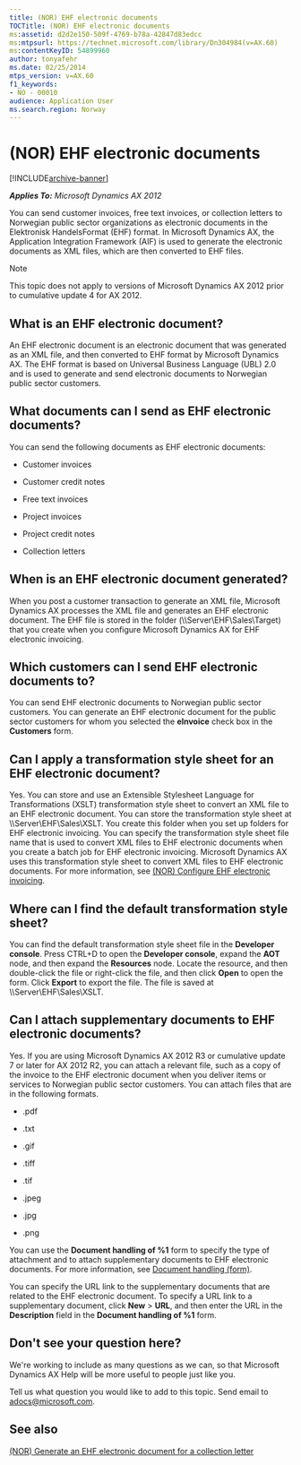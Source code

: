 ```yaml
---
title: (NOR) EHF electronic documents
TOCTitle: (NOR) EHF electronic documents
ms:assetid: d2d2e150-509f-4769-b78a-42847d83edcc
ms:mtpsurl: https://technet.microsoft.com/library/Dn304984(v=AX.60)
ms:contentKeyID: 54899960
author: tonyafehr
ms.date: 02/25/2014
mtps_version: v=AX.60
f1_keywords:
- NO - 00010
audience: Application User
ms.search.region: Norway
---
```


# (NOR) EHF electronic documents 


[!INCLUDE[archive-banner](includes/archive-banner.md)]


_**Applies To:** Microsoft Dynamics AX 2012_

You can send customer invoices, free text invoices, or collection letters to Norwegian public sector organizations as electronic documents in the Elektronisk HandelsFormat (EHF) format. In Microsoft Dynamics AX, the Application Integration Framework (AIF) is used to generate the electronic documents as XML files, which are then converted to EHF files.


> [!NOTE]
> <P>This topic does not apply to versions of Microsoft Dynamics AX 2012 prior to cumulative update 4 for AX 2012.</P>



## What is an EHF electronic document?

An EHF electronic document is an electronic document that was generated as an XML file, and then converted to EHF format by Microsoft Dynamics AX. The EHF format is based on Universal Business Language (UBL) 2.0 and is used to generate and send electronic documents to Norwegian public sector customers.

## What documents can I send as EHF electronic documents?

You can send the following documents as EHF electronic documents:

  - Customer invoices

  - Customer credit notes

  - Free text invoices

  - Project invoices

  - Project credit notes

  - Collection letters

## When is an EHF electronic document generated?

When you post a customer transaction to generate an XML file, Microsoft Dynamics AX processes the XML file and generates an EHF electronic document. The EHF file is stored in the folder (\\\\Server\\EHF\\Sales\\Target) that you create when you configure Microsoft Dynamics AX for EHF electronic invoicing.

## Which customers can I send EHF electronic documents to?

You can send EHF electronic documents to Norwegian public sector customers. You can generate an EHF electronic document for the public sector customers for whom you selected the **eInvoice** check box in the **Customers** form.

## Can I apply a transformation style sheet for an EHF electronic document?

Yes. You can store and use an Extensible Stylesheet Language for Transformations (XSLT) transformation style sheet to convert an XML file to an EHF electronic document. You can store the transformation style sheet at \\\\Server\\EHF\\Sales\\XSLT. You create this folder when you set up folders for EHF electronic invoicing. You can specify the transformation style sheet file name that is used to convert XML files to EHF electronic documents when you create a batch job for EHF electronic invoicing. Microsoft Dynamics AX uses this transformation style sheet to convert XML files to EHF electronic documents. For more information, see [(NOR) Configure EHF electronic invoicing](nor-configure-ehf-electronic-invoicing.md).

## Where can I find the default transformation style sheet?

You can find the default transformation style sheet file in the **Developer console**. Press CTRL+D to open the **Developer console**, expand the **AOT** node, and then expand the **Resources** node. Locate the resource, and then double-click the file or right-click the file, and then click **Open** to open the form. Click **Export** to export the file. The file is saved at \\\\Server\\EHF\\Sales\\XSLT.

## Can I attach supplementary documents to EHF electronic documents?

Yes. If you are using Microsoft Dynamics AX 2012 R3 or cumulative update 7 or later for AX 2012 R2, you can attach a relevant file, such as a copy of the invoice to the EHF electronic document when you deliver items or services to Norwegian public sector customers. You can attach files that are in the following formats.

  - .pdf

  - .txt

  - .gif

  - .tiff

  - .tif

  - .jpeg

  - .jpg

  - .png

You can use the **Document handling of %1** form to specify the type of attachment and to attach supplementary documents to EHF electronic documents. For more information, see [Document handling (form)](https://technet.microsoft.com/library/aa616432\(v=ax.60\)).

You can specify the URL link to the supplementary documents that are related to the EHF electronic document. To specify a URL link to a supplementary document, click **New** \> **URL**, and then enter the URL in the **Description** field in the **Document handling of %1** form.

## Don't see your question here?

We're working to include as many questions as we can, so that Microsoft Dynamics AX Help will be more useful to people just like you.

Tell us what question you would like to add to this topic. Send email to <adocs@microsoft.com>.

## See also

[(NOR) Generate an EHF electronic document for a collection letter](nor-generate-an-ehf-electronic-document-for-a-collection-letter.md)

  


